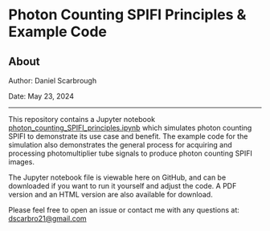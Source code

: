 # Photon Counting SPIFI Principles & Example Code
## About
Author: Daniel Scarbrough

Date: May 23, 2024

---

This repository contains a Jupyter notebook [photon_counting_SPIFI_principles.ipynb](photon_counting_SPIFI_principles.ipynb) which simulates photon counting SPIFI to demonstrate its use case and benefit.
The example code for the simulation also demonstrates the general process for acquiring and processing photomultiplier tube signals to produce photon counting SPIFI images.

The Jupyter notebook file is viewable here on GitHub, and can be downloaded if you want to run it yourself and adjust the code. A PDF version and an HTML version are also available for download.

Please feel free to open an issue or contact me with any questions at: dscarbro21@gmail.com
